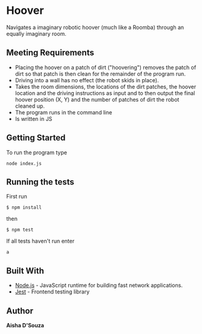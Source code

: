 # Hoover

Navigates a imaginary robotic hoover (much like a Roomba) through an equally imaginary room.

## Meeting Requirements

- Placing the hoover on a patch of dirt ("hoovering") removes the patch of dirt so that patch is then clean for the remainder of the program run.
- Driving into a wall has no effect (the robot skids in place).
- Takes the room dimensions, the locations of the dirt patches, the hoover location and the driving instructions as input and to then output the final hoover position (X, Y) and the number of patches of dirt the robot cleaned up.
- The program runs in the command line
- Is written in JS

## Getting Started

To run the program type

```
node index.js
```

## Running the tests

First run

```
$ npm install
```

then

```
$ npm test
```

If all tests haven't run enter

```
a
```

## Built With

- [Node.js](https://nodejs.org/en/) - JavaScript runtime for building fast network applications.
- [Jest](https://jestjs.io/) - Frontend testing library

## Author

**Aisha D'Souza**
